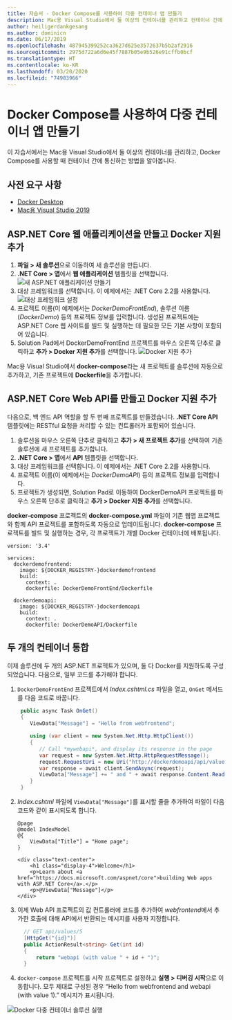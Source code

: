 ```yaml
---
title: 자습서 - Docker Compose를 사용하여 다중 컨테이너 앱 만들기
description: Mac용 Visual Studio에서 둘 이상의 컨테이너를 관리하고 컨테이너 간에 통신하는 방법을 알아봅니다.
author: heiligerdankgesang
ms.author: dominicn
ms.date: 06/17/2019
ms.openlocfilehash: 487945399252ca3627d625e3572637b5b2af2916
ms.sourcegitcommit: 2975d722a6d6e45f7887b05e9b526e91cffb0bcf
ms.translationtype: HT
ms.contentlocale: ko-KR
ms.lasthandoff: 03/20/2020
ms.locfileid: "74983966"
---
```

# <a name="create-a-multi-container-app-with-docker-compose"></a>Docker Compose를 사용하여 다중 컨테이너 앱 만들기

이 자습서에서는 Mac용 Visual Studio에서 둘 이상의 컨테이너를 관리하고, Docker Compose를 사용할 때 컨테이너 간에 통신하는 방법을 알아봅니다.

## <a name="prerequisites"></a>사전 요구 사항

* [Docker Desktop](https://hub.docker.com/editions/community/docker-ce-desktop-mac)
* [Mac용 Visual Studio 2019](https://visualstudio.microsoft.com/vs/mac)

## <a name="create-an-aspnet-core-web-application-and-add-docker-support"></a>ASP.NET Core 웹 애플리케이션을 만들고 Docker 지원 추가

1. **파일 > 새 솔루션**으로 이동하여 새 솔루션을 만듭니다.
1. **.NET Core > 앱**에서 **웹 애플리케이션** 템플릿을 선택합니다. ![새 ASP.NET 애플리케이션 만들기](media/docker-quickstart-1.png)
1. 대상 프레임워크를 선택합니다. 이 예제에서는 .NET Core 2.2를 사용합니다. ![대상 프레임워크 설정](media/docker-quickstart-2.png)
1. 프로젝트 이름(이 예제에서는 _DockerDemoFrontEnd_), 솔루션 이름(_DockerDemo_) 등의 프로젝트 정보를 입력합니다. 생성된 프로젝트에는 ASP.NET Core 웹 사이트를 빌드 및 실행하는 데 필요한 모든 기본 사항이 포함되어 있습니다.
1. Solution Pad에서 DockerDemoFrontEnd 프로젝트를 마우스 오른쪽 단추로 클릭하고 **추가 > Docker 지원 추가**를 선택합니다. ![Docker 지원 추가](media/docker-quickstart-3.png)

Mac용 Visual Studio에서 **docker-compose**라는 새 프로젝트를 솔루션에 자동으로 추가하고, 기존 프로젝트에 **Dockerfile**을 추가합니다.

## <a name="create-an-aspnet-core-web-api-and-add-docker-support"></a>ASP.NET Core Web API를 만들고 Docker 지원 추가

다음으로, 백 엔드 API 역할을 할 두 번째 프로젝트를 만들겠습니다. **.NET Core API** 템플릿에는 RESTful 요청을 처리할 수 있는 컨트롤러가 포함되어 있습니다.

1. 솔루션을 마우스 오른쪽 단추로 클릭하고 **추가 > 새 프로젝트 추가**를 선택하여 기존 솔루션에 새 프로젝트를 추가합니다.
1. **.NET Core > 앱**에서 **API** 템플릿을 선택합니다.
1. 대상 프레임워크를 선택합니다. 이 예제에서는 .NET Core 2.2를 사용합니다.
1. 프로젝트 이름(이 예제에서는 _DockerDemoAPI_) 등의 프로젝트 정보를 입력합니다.
1. 프로젝트가 생성되면, Solution Pad로 이동하여 DockerDemoAPI 프로젝트를 마우스 오른쪽 단추로 클릭하고 **추가 > Docker 지원 추가**를 선택합니다.

**docker-compose** 프로젝트의 **docker-compose.yml** 파일이 기존 웹앱 프로젝트와 함께 API 프로젝트를 포함하도록 자동으로 업데이트됩니다. **docker-compose** 프로젝트를 빌드 및 실행하는 경우, 각 프로젝트가 개별 Docker 컨테이너에 배포됩니다.

```
version: '3.4'

services:
  dockerdemofrontend:
    image: ${DOCKER_REGISTRY-}dockerdemofrontend
    build:
      context: .
      dockerfile: DockerDemoFrontEnd/Dockerfile

  dockerdemoapi:
    image: ${DOCKER_REGISTRY-}dockerdemoapi
    build:
      context: .
      dockerfile: DockerDemoAPI/Dockerfile
```

## <a name="integrate-the-two-containers"></a>두 개의 컨테이너 통합

이제 솔루션에 두 개의 ASP.NET 프로젝트가 있으며, 둘 다 Docker를 지원하도록 구성되었습니다. 다음으로, 일부 코드를 추가해야 합니다.

1. `DockerDemoFrontEnd` 프로젝트에서 *Index.cshtml.cs* 파일을 열고, `OnGet` 메서드를 다음 코드로 바꿉니다.

   ```csharp
    public async Task OnGet()
    {
       ViewData["Message"] = "Hello from webfrontend";

       using (var client = new System.Net.Http.HttpClient())
       {
          // Call *mywebapi*, and display its response in the page
          var request = new System.Net.Http.HttpRequestMessage();
          request.RequestUri = new Uri("http://dockerdemoapi/api/values/1");
          var response = await client.SendAsync(request);
          ViewData["Message"] += " and " + await response.Content.ReadAsStringAsync();
       }
    }
   ```

1. *Index.cshtml* 파일에 `ViewData["Message"]`를 표시할 줄을 추가하여 파일이 다음 코드와 같이 표시되도록 합니다.

      ```cshtml
      @page
      @model IndexModel
      @{
          ViewData["Title"] = "Home page";
      }

      <div class="text-center">
          <h1 class="display-4">Welcome</h1>
          <p>Learn about <a href="https://docs.microsoft.com/aspnet/core">building Web apps with ASP.NET Core</a>.</p>
          <p>@ViewData["Message"]</p>
      </div>
      ```

1. 이제 Web API 프로젝트의 값 컨트롤러에 코드를 추가하여 *webfrontend*에서 추가한 호출에 대해 API에서 반환되는 메시지를 사용자 지정합니다.

      ```csharp
        // GET api/values/5
        [HttpGet("{id}")]
        public ActionResult<string> Get(int id)
        {
            return "webapi (with value " + id + ")";
        }
      ```

1. `docker-compose` 프로젝트를 시작 프로젝트로 설정하고 **실행 > 디버깅 시작**으로 이동합니다. 모두 제대로 구성된 경우 “Hello from webfrontend and webapi (with value 1).” 메시지가 표시됩니다.

![Docker 다중 컨테이너 솔루션 실행](media/docker-multicontainer-debug.png)
